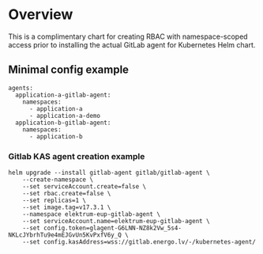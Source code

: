 # Overview
This is a complimentary chart for creating RBAC with namespace-scoped access prior to installing the actual GitLab agent for Kubernetes Helm chart.

## Minimal config example
```
agents:
  application-a-gitlab-agent:
    namespaces:
      - application-a
      - application-a-demo
  application-b-gitlab-agent:
    namespaces:
      - application-b
```


### Gitlab KAS agent creation example

```shell
helm upgrade --install gitlab-agent gitlab/gitlab-agent \
    --create-namespace \
    --set serviceAccount.create=false \
    --set rbac.create=false \
    --set replicas=1 \
    --set image.tag=v17.3.1 \
    --namespace elektrum-eup-gitlab-agent \
    --set serviceAccount.name=elektrum-eup-gitlab-agent \
    --set config.token=glagent-G6LNN-NZ8k2Vw_5s4-NKLcJYbrhTu9e4mEJGvUn5KvPxfV6y_Q \
    --set config.kasAddress=wss://gitlab.energo.lv/-/kubernetes-agent/
```
